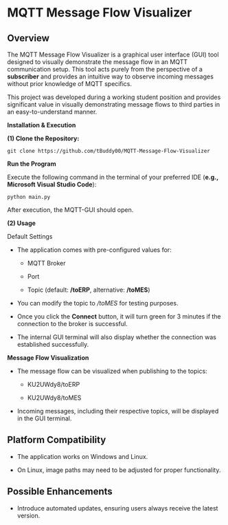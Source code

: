 # **MQTT Message Flow Visualizer**

## **Overview**

The MQTT Message Flow Visualizer is a graphical user interface (GUI) tool designed to visually demonstrate the message flow in an MQTT communication setup. This tool acts purely from the perspective of a **subscriber** and provides an intuitive way to observe incoming messages without prior knowledge of MQTT specifics.

This project was developed during a working student position and provides significant value in visually demonstrating message flows to third parties in an easy-to-understand manner.

**Installation & Execution**

**(1) Clone the Repository:** 
```
git clone https://github.com/tBuddy00/MQTT-Message-Flow-Visualizer
```

**Run the Program**

Execute the following command in the terminal of your preferred IDE (**e.g., Microsoft Visual Studio Code**): 
```
python main.py
```
After execution, the MQTT-GUI should open.

**(2) Usage**

Default Settings

* The application comes with pre-configured values for:

  * MQTT Broker

  * Port

  * Topic (default: **/toERP**, alternative: **/toMES**)

* You can modify the topic to */toMES* for testing purposes.

* Once you click the **Connect** button, it will turn green for 3 minutes if the connection to the broker is successful.

* The internal GUI terminal will also display whether the connection was established successfully.

**Message Flow Visualization**

* The message flow can be visualized when publishing to the topics:

  * KU2UWdy8/toERP

  * KU2UWdy8/toMES

* Incoming messages, including their respective topics, will be displayed in the GUI terminal.

## **Platform Compatibility**

  * The application works on Windows and Linux.

  * On Linux, image paths may need to be adjusted for proper functionality.

## **Possible Enhancements**

  * Introduce automated updates, ensuring users always receive the latest version.

